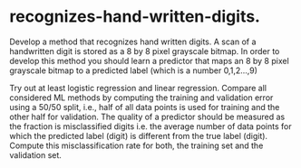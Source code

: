 # recognizes-hand-written-digits.
Develop a method that recognizes hand written digits. A scan of a handwritten digit is stored as a 8 by 8 pixel grayscale bitmap. In order to develop this method you should learn a predictor that maps an 8 by 8 pixel grayscale bitmap to a predicted label (which is a number 0,1,2…,9)

Try out at least logistic regression and linear regression. Compare all considered ML methods by computing the training and validation error using a 50/50 split, i.e., half of all data points is used for training and the other half for validation. The quality of a predictor should be measured as the fraction is misclassified digits i.e. the average number of data points for which the predicted label (digit) is different from the true label (digit). Compute this misclassification rate for both, the training set and the validation set.